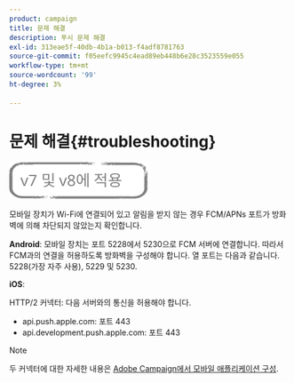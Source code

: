 ```yaml
---
product: campaign
title: 문제 해결
description: 푸시 문제 해결
exl-id: 313eae5f-40db-4b1a-b013-f4adf8781763
source-git-commit: f05eefc9945c4ead89eb448b6e28c3523559e055
workflow-type: tm+mt
source-wordcount: '99'
ht-degree: 3%

---
```


# 문제 해결{#troubleshooting}

![](../../assets/common.svg)

모바일 장치가 Wi-Fi에 연결되어 있고 알림을 받지 않는 경우 FCM/APNs 포트가 방화벽에 의해 차단되지 않았는지 확인합니다.

**Android**: 모바일 장치는 포트 5228에서 5230으로 FCM 서버에 연결합니다. 따라서 FCM과의 연결을 허용하도록 방화벽을 구성해야 합니다. 열 포트는 다음과 같습니다. 5228(가장 자주 사용), 5229 및 5230.

**iOS**:

HTTP/2 커넥터: 다음 서버와의 통신을 허용해야 합니다.

* api.push.apple.com: 포트 443
* api.development.push.apple.com: 포트 443

>[!NOTE]
>
>두 커넥터에 대한 자세한 내용은 [Adobe Campaign에서 모바일 애플리케이션 구성](configuring-the-mobile-application.md).
